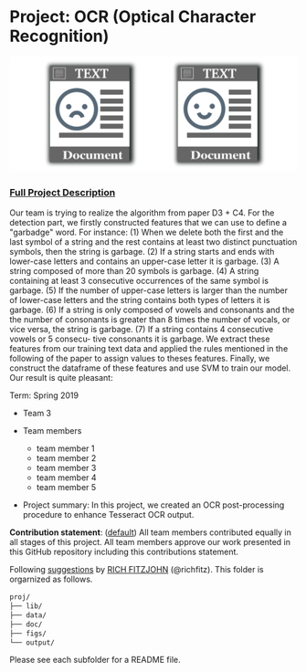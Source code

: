 # Project: OCR (Optical Character Recognition) 

![image](figs/intro.png)

### [Full Project Description](doc/project4_desc.md)
Our team is trying to realize the algorithm from paper D3 + C4. 
For the detection part, we firstly constructed features that we can use to define a "garbadge" word. For instance: 
(1) When we delete both the first and the last symbol of a string and the rest contains at least two distinct punctuation symbols, then the string is garbage.
(2) If a string starts and ends with lower-case letters and contains an upper-case letter it is garbage.
(3) A string composed of more than 20 symbols is garbage. 
(4) A string containing at least 3 consecutive occurrences of the same symbol is garbage.
(5) If the number of upper-case letters is larger than the number of lower-case letters and the string contains both types of letters it is garbage.
(6) If a string is only composed of vowels and consonants and the the number of consonants is greater than 8 times the number of vocals, or vice versa, the string is garbage.
(7) If a string contains 4 consecutive vowels or 5 consecu- tive consonants it is garbage.
We extract these features from our training text data and applied the rules mentioned in the following of the paper to assign values to theses features. Finally, we construct the dataframe of these features and use SVM to train our model. 
Our result is quite pleasant: 



Term: Spring 2019

+ Team 3
+ Team members
	+ team member 1
	+ team member 2
	+ team member 3
	+ team member 4
	+ team member 5

+ Project summary: In this project, we created an OCR post-processing procedure to enhance Tesseract OCR output. 
	
**Contribution statement**: ([default](doc/a_note_on_contributions.md)) All team members contributed equally in all stages of this project. All team members approve our work presented in this GitHub repository including this contributions statement. 

Following [suggestions](http://nicercode.github.io/blog/2013-04-05-projects/) by [RICH FITZJOHN](http://nicercode.github.io/about/#Team) (@richfitz). This folder is orgarnized as follows.

```
proj/
├── lib/
├── data/
├── doc/
├── figs/
└── output/
```

Please see each subfolder for a README file.
